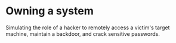 # Owning a system
Simulating the role of a hacker to remotely access a victim's target machine, maintain a backdoor, and crack sensitive passwords.
